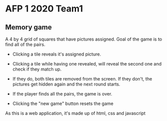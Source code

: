 # AFP 1 2020 Team1

## Memory game

A 4 by 4 grid of squares that have pictures assigned. Goal of the game is to find all of the pairs.

- Clicking a tile reveals it's assigned picture.

- Clicking a tile while having one revealed, will reveal the second one and check if they match up.

- If they do, both tiles are removed from the screen. If they don't, the pictures get hidden again and the next round starts.

- If the player finds all the pairs, the game is over.

- Clicking the "new game" button resets the game

As this is a web application, it's made up of html, css and javascript
